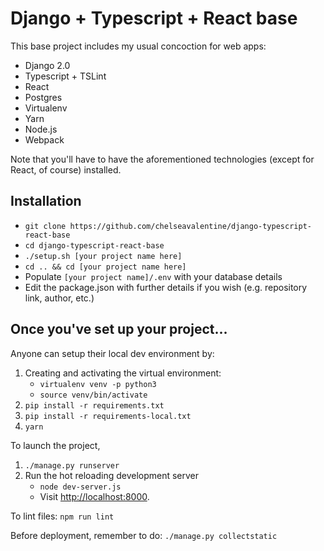 # Django + Typescript + React base

This base project includes my usual concoction for web apps:

* Django 2.0
* Typescript + TSLint
* React
* Postgres
* Virtualenv
* Yarn
* Node.js
* Webpack

Note that you'll have to have the aforementioned technologies (except for React, of course) installed.

## Installation

* `git clone https://github.com/chelseavalentine/django-typescript-react-base`
* `cd django-typescript-react-base`
* `./setup.sh [your project name here]`
* `cd .. && cd [your project name here]`
* Populate `[your project name]/.env` with your database details
* Edit the package.json with further details if you wish (e.g. repository link, author, etc.)

## Once you've set up your project...

Anyone can setup their local dev environment by:

1. Creating and activating the virtual environment:
    - `virtualenv venv -p python3`
    - `source venv/bin/activate`
2. `pip install -r requirements.txt`
3. `pip install -r requirements-local.txt`
4. `yarn`

To launch the project,

1. `./manage.py runserver`
2. Run the hot reloading development server
    - `node dev-server.js`
    - Visit [http://localhost:8000](http://localhost:8000).


To lint files: `npm run lint`

Before deployment, remember to do: `./manage.py collectstatic`

